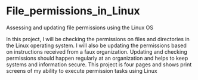 # File_permissions_in_Linux
Assessing and updating file permissions using the Linux OS

In this project, I will be checking the permissions on files and directories in the Linux operating
system. I will also be updating the permissions based on instructions received from a faux
organization. Updating and checking permissions should happen regularly at an organization
and helps to keep systems and information secure. This project is four pages and shows print
screens of my ability to execute permission tasks using Linux
